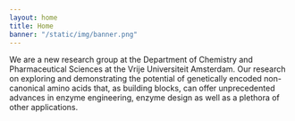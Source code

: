 ```yaml
---
layout: home
title: Home
banner: "/static/img/banner.png"
---
```


We are a new research group at the Department of Chemistry and Pharmaceutical Sciences at the Vrije Universiteit Amsterdam. Our research on exploring and demonstrating the potential of genetically encoded non-canonical amino acids that, as building blocks, can offer unprecedented advances in enzyme engineering, enzyme design as well as a plethora of other applications.

